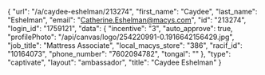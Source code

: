{
    "url": "\/a\/caydee-eshelman\/213274",
    "first_name": "Caydee",
    "last_name": "Eshelman",
    "email": "Catherine.Eshelman@macys.com",
    "id": "213274",
    "login_id": "1759121",
    "data": {
        "incentive": "3",
        "auto_approve": true,
        "profilePhoto": "\/api\/canvas\/logo\/254220991-0.1916642156429.jpg",
        "job_title": "Mattress Associate",
        "local_macys_store": "386",
        "racif_id": "10164073",
        "phone_number": "7602094782",
        "tongal": ""
    },
    "type": "captivate",
    "layout": "ambassador",
    "title": "Caydee Eshelman"
}